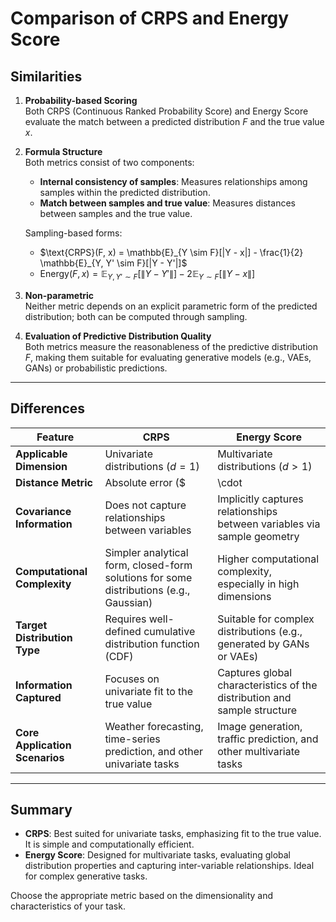 # Comparison of CRPS and Energy Score

## Similarities

1. **Probability-based Scoring**  
   Both CRPS (Continuous Ranked Probability Score) and Energy Score evaluate the match between a predicted distribution $F$ and the true value $x$.

2. **Formula Structure**  
   Both metrics consist of two components:
   - **Internal consistency of samples**: Measures relationships among samples within the predicted distribution.
   - **Match between samples and true value**: Measures distances between samples and the true value.

   Sampling-based forms:
   - $\text{CRPS}(F, x) = \mathbb{E}_{Y \sim F}[|Y - x|] - \frac{1}{2} \mathbb{E}_{Y, Y' \sim F}[|Y - Y'|]$
   - $\text{Energy}(F, x) = \mathbb{E}_{Y, Y' \sim F}[\|Y - Y'\|] - 2\mathbb{E}_{Y \sim F}[\|Y - x\|]$

3. **Non-parametric**  
   Neither metric depends on an explicit parametric form of the predicted distribution; both can be computed through sampling.

4. **Evaluation of Predictive Distribution Quality**  
   Both metrics measure the reasonableness of the predictive distribution $F$, making them suitable for evaluating generative models (e.g., VAEs, GANs) or probabilistic predictions.

---

## Differences

| **Feature**                 | **CRPS**                                                            | **Energy Score**                                                    |
|-----------------------------|----------------------------------------------------------------------|----------------------------------------------------------------------|
| **Applicable Dimension**     | Univariate distributions ($d = 1$)                              | Multivariate distributions ($d > 1$)                           |
| **Distance Metric**          | Absolute error ($| \cdot |$)                                    | Euclidean distance ($\| \cdot \|$)                             |
| **Covariance Information**   | Does not capture relationships between variables                   | Implicitly captures relationships between variables via sample geometry |
| **Computational Complexity** | Simpler analytical form, closed-form solutions for some distributions (e.g., Gaussian) | Higher computational complexity, especially in high dimensions      |
| **Target Distribution Type** | Requires well-defined cumulative distribution function (CDF)        | Suitable for complex distributions (e.g., generated by GANs or VAEs) |
| **Information Captured**     | Focuses on univariate fit to the true value                        | Captures global characteristics of the distribution and sample structure |
| **Core Application Scenarios** | Weather forecasting, time-series prediction, and other univariate tasks | Image generation, traffic prediction, and other multivariate tasks |

---

## Summary
- **CRPS**: Best suited for univariate tasks, emphasizing fit to the true value. It is simple and computationally efficient.
- **Energy Score**: Designed for multivariate tasks, evaluating global distribution properties and capturing inter-variable relationships. Ideal for complex generative tasks.

Choose the appropriate metric based on the dimensionality and characteristics of your task.
